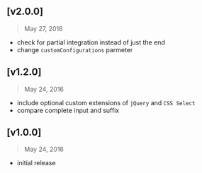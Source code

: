 ## [v2.0.0]
> May 27, 2016

- check for partial integration instead of just the end
- change `customConfigurations` parmeter


## [v1.2.0]
> May 24, 2016

- include optional custom extensions of `jQuery` and `CSS Select`
- compare complete input and suffix


## [v1.0.0]
> May 24, 2016

- initial release
